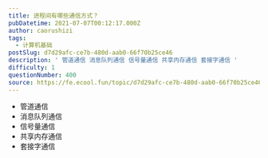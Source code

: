 ```yaml
---
title: 进程间有哪些通信方式？
pubDatetime: 2021-07-07T00:12:17.000Z
author: caorushizi
tags:
  - 计算机基础
postSlug: d7d29afc-ce7b-480d-aab0-66f70b25ce46
description: ' 管道通信 消息队列通信 信号量通信 共享内存通信 套接字通信 '
difficulty: 1
questionNumber: 400
source: https://fe.ecool.fun/topic/d7d29afc-ce7b-480d-aab0-66f70b25ce46
---
```


* 管道通信
* 消息队列通信
* 信号量通信
* 共享内存通信
* 套接字通信
